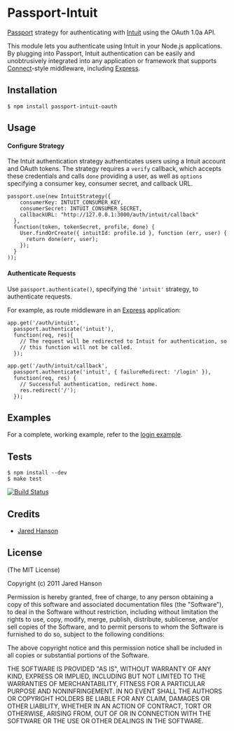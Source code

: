 # Passport-Intuit

[Passport](http://passportjs.org/) strategy for authenticating with [Intuit](http://www.intuit.com/)
using the OAuth 1.0a API.

This module lets you authenticate using Intuit in your Node.js applications.
By plugging into Passport, Intuit authentication can be easily and
unobtrusively integrated into any application or framework that supports
[Connect](http://www.senchalabs.org/connect/)-style middleware, including
[Express](http://expressjs.com/).

## Installation

    $ npm install passport-intuit-oauth

## Usage

#### Configure Strategy

The Intuit authentication strategy authenticates users using a Intuit
account and OAuth tokens.  The strategy requires a `verify` callback, which
accepts these credentials and calls `done` providing a user, as well as
`options` specifying a consumer key, consumer secret, and callback URL.

    passport.use(new IntuitStrategy({
        consumerKey: INTUIT_CONSUMER_KEY,
        consumerSecret: INTUIT_CONSUMER_SECRET,
        callbackURL: "http://127.0.0.1:3000/auth/intuit/callback"
      },
      function(token, tokenSecret, profile, done) {
        User.findOrCreate({ intuitId: profile.id }, function (err, user) {
          return done(err, user);
        });
      }
    ));

#### Authenticate Requests

Use `passport.authenticate()`, specifying the `'intuit'` strategy, to
authenticate requests.

For example, as route middleware in an [Express](http://expressjs.com/)
application:

    app.get('/auth/intuit',
      passport.authenticate('intuit'),
      function(req, res){
        // The request will be redirected to Intuit for authentication, so
        // this function will not be called.
      });
    
    app.get('/auth/intuit/callback', 
      passport.authenticate('intuit', { failureRedirect: '/login' }),
      function(req, res) {
        // Successful authentication, redirect home.
        res.redirect('/');
      });

## Examples

For a complete, working example, refer to the [login example](https://github.com/jaredhanson/passport-intuit-oauth/tree/master/examples/login).

## Tests

    $ npm install --dev
    $ make test

[![Build Status](https://secure.travis-ci.org/jaredhanson/passport-intuit-oauth.png)](http://travis-ci.org/jaredhanson/passport-intuit-oauth)

## Credits

  - [Jared Hanson](http://github.com/jaredhanson)

## License

(The MIT License)

Copyright (c) 2011 Jared Hanson

Permission is hereby granted, free of charge, to any person obtaining a copy of
this software and associated documentation files (the "Software"), to deal in
the Software without restriction, including without limitation the rights to
use, copy, modify, merge, publish, distribute, sublicense, and/or sell copies of
the Software, and to permit persons to whom the Software is furnished to do so,
subject to the following conditions:

The above copyright notice and this permission notice shall be included in all
copies or substantial portions of the Software.

THE SOFTWARE IS PROVIDED "AS IS", WITHOUT WARRANTY OF ANY KIND, EXPRESS OR
IMPLIED, INCLUDING BUT NOT LIMITED TO THE WARRANTIES OF MERCHANTABILITY, FITNESS
FOR A PARTICULAR PURPOSE AND NONINFRINGEMENT. IN NO EVENT SHALL THE AUTHORS OR
COPYRIGHT HOLDERS BE LIABLE FOR ANY CLAIM, DAMAGES OR OTHER LIABILITY, WHETHER
IN AN ACTION OF CONTRACT, TORT OR OTHERWISE, ARISING FROM, OUT OF OR IN
CONNECTION WITH THE SOFTWARE OR THE USE OR OTHER DEALINGS IN THE SOFTWARE.
